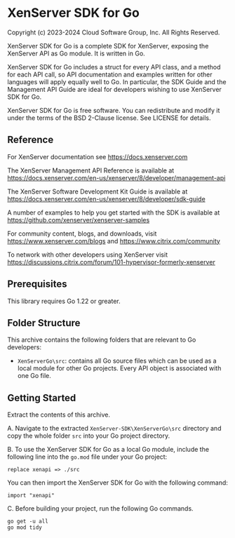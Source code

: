 # XenServer SDK for Go

Copyright (c) 2023-2024 Cloud Software Group, Inc. All Rights Reserved.

XenServer SDK for Go is a complete SDK for XenServer, exposing the XenServer
API as Go module. It is written in Go.

XenServer SDK for Go includes a struct for every API class, and a method for each API
call, so API documentation and examples written for other languages will apply
equally well to Go. In particular, the SDK Guide and the Management API Guide
are ideal for developers wishing to use XenServer SDK for Go.

XenServer SDK for Go is free software. You can redistribute and modify it under the
terms of the BSD 2-Clause license. See LICENSE for details.

## Reference

For XenServer documentation see <https://docs.xenserver.com>

The XenServer Management API Reference is available at
<https://docs.xenserver.com/en-us/xenserver/8/developer/management-api>

The XenServer Software Development Kit Guide is available at
<https://docs.xenserver.com/en-us/xenserver/8/developer/sdk-guide>

A number of examples to help you get started with the SDK is available at
<https://github.com/xenserver/xenserver-samples>

For community content, blogs, and downloads, visit
<https://www.xenserver.com/blogs> and <https://www.citrix.com/community>

To network with other developers using XenServer visit
<https://discussions.citrix.com/forum/101-hypervisor-formerly-xenserver>

## Prerequisites

This library requires Go 1.22 or greater.

## Folder Structure

This archive contains the following folders that are relevant to Go developers:

- `XenServerGo\src`: contains all Go source files which can be used as a local module for other Go projects. Every API object is associated with one Go file.

## Getting Started

Extract the contents of this archive.

A. Navigate to the extracted `XenServer-SDK\XenServerGo\src` directory and copy the whole folder `src` into your Go project directory.

B. To use the XenServer SDK for Go as a local Go module, include the following line into the `go.mod` file under your Go project:

```
replace xenapi => ./src
```
You can then import the XenServer SDK for Go with the following command:

```
import "xenapi"
```

C. Before building your project, run the following Go commands.

```
go get -u all
go mod tidy
 ```
